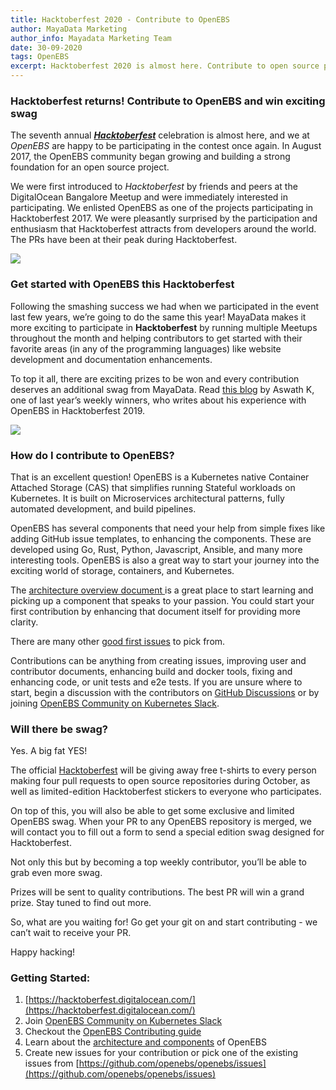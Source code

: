 ```yaml
---
title: Hacktoberfest 2020 - Contribute to OpenEBS
author: MayaData Marketing
author_info: Mayadata Marketing Team
date: 30-09-2020
tags: OpenEBS
excerpt: Hacktoberfest 2020 is almost here. Contribute to open source project, OpenEBS, to win exciting swag.
---
```


### Hacktoberfest returns! Contribute to OpenEBS and win exciting swag

The seventh annual [***Hacktoberfest***](https://hacktoberfest.digitalocean.com/) celebration is almost here, and we at *OpenEBS* are happy to be participating in the contest once again. In August 2017, the OpenEBS community began growing and building a strong foundation for an open source project.

We were first introduced to *Hacktoberfest* by friends and peers at the DigitalOcean Bangalore Meetup and were immediately interested in participating. We enlisted OpenEBS as one of the projects participating in Hacktoberfest 2017. We were pleasantly surprised by the participation and enthusiasm that Hacktoberfest attracts from developers around the world. The PRs have been at their peak during Hacktoberfest.

![](https://lh4.googleusercontent.com/Og_t8KLCiRni_LS66bpJsonSXMjcoAX671c8a2LD7ZjbkVdYZgZCRFq47sDC7hsEZt6qcaoCJPZi_gm2FnKmuzMvlg4UZAQKofU0agH2Z11TRmw6vBCQ8u3ssGfre75BN9OV-vOO)

### Get started with OpenEBS this Hacktoberfest

Following the smashing success we had when we participated in the event last few years, we’re going to do the same this year! MayaData makes it more exciting to participate in **Hacktoberfest** by running multiple Meetups throughout the month and helping contributors to get started with their favorite areas (in any of the programming languages) like website development and documentation enhancements. 

To top it all, there are exciting prizes to be won and every contribution deserves an additional swag from MayaData. Read [this blog](https://blog.mayadata.io/openebs/experience-with-openebs-in-this-hacktoberfest) by Aswath K, one of last year’s weekly winners, who writes about his experience with OpenEBS in Hacktoberfest 2019.

![](https://lh6.googleusercontent.com/2POqPppb7pyGM0OWwl_LlkHzwz-DSWXMMggxIeNCXvsU6EVVmNHdiIzIoTw23-ceK9R5iBleFMGiK-lw9JLtCP5VVjFGQS1QhIOXbpQhtvku5Gp5aCw4Eul_r6JcM-o0WuVZRZmj)

### How do I contribute to OpenEBS?

That is an excellent question! OpenEBS is a Kubernetes native Container Attached Storage (CAS) that simplifies running Stateful workloads on Kubernetes. It is built on Microservices architectural patterns, fully automated development, and build pipelines.

OpenEBS has several components that need your help from simple fixes like adding GitHub issue templates, to enhancing the components. These are developed using Go, Rust, Python, Javascript, Ansible, and many more interesting tools. OpenEBS is also a great way to start your journey into the exciting world of storage, containers, and Kubernetes.

The [architecture overview document ](https://github.com/openebs/openebs/blob/master/contribute/design/README.md) is a great place to start learning and picking up a component that speaks to your passion. You could start your first contribution by enhancing that document itself for providing more clarity.

There are many other [good first issues](https://github.com/search?q=org%3Aopenebs+is%3Aissue+label%3A%22good+first+issue%22) to pick from.

Contributions can be anything from creating issues, improving user and contributor documents, enhancing build and docker tools, fixing and enhancing code, or unit tests and e2e tests. If you are unsure where to start, begin a discussion with the contributors on [GitHub Discussions](https://github.com/openebs/openebs/discussions) or by joining [OpenEBS Community on Kubernetes Slack](https://kubernetes.slack.com/?redir=%2Fmessages%2Fopenebs%2F).

### Will there be swag?

Yes. A big fat YES!

The official [Hacktoberfest](https://hacktoberfest.digitalocean.com/) will be giving away free t-shirts to every person making four pull requests to open source repositories during October, as well as limited-edition Hacktoberfest stickers to everyone who participates.

On top of this, you will also be able to get some exclusive and limited OpenEBS swag. When your PR to any OpenEBS repository is merged, we will contact you to fill out a form to send a special edition swag designed for Hacktoberfest.

Not only this but by becoming a top weekly contributor, you’ll be able to grab even more swag.

Prizes will be sent to quality contributions. The best PR will win a grand prize. Stay tuned to find out more.

So, what are you waiting for! Go get your git on and start contributing - we can’t wait to receive your PR.

Happy hacking!

### Getting Started:

1. [https://hacktoberfest.digitalocean.com/](https://hacktoberfest.digitalocean.com/)
2. Join [OpenEBS Community on Kubernetes Slack](https://kubernetes.slack.com/?redir=%2Fmessages%2Fopenebs%2F)
3. Checkout the [OpenEBS Contributing guide](https://github.com/openebs/community/blob/develop/CONTRIBUTING.md)
4. Learn about the [architecture and components](https://github.com/openebs/openebs/blob/master/contribute/design/README.md) of OpenEBS
5. Create new issues for your contribution or pick one of the existing issues from [https://github.com/openebs/openebs/issues](https://github.com/openebs/openebs/issues)
